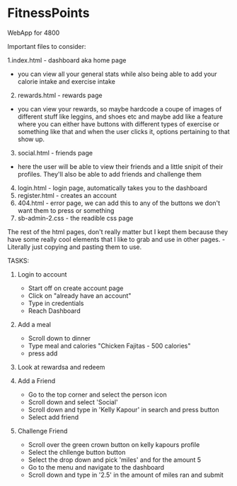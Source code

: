 # FitnessPoints
WebApp for 4800

Important files to consider:

1.index.html - dashboard aka home page 
  - you can view all your general stats while also being able to add your calorie intake and exercise intake

2. rewards.html - rewards page
  - you can view your rewards, so maybe hardcode a coupe of images of different stuff like leggins, and shoes etc and maybe add like a feature where you can either have buttons with different types of exercise or something like that and when the user clicks it, options pertaining to that show up. 
  
3. social.html - friends page
  - here the user will be able to view their friends and a little snipit of their profiles. They'll also be able to add friends and challenge them 
  
4. login.html - login page, automatically takes you to the dashboard
5. register.html - creates an account 
6. 404.html - error page, we can add this to any of the buttons we don't want them to press or something
7. sb-admin-2.css - the readible css page

The rest of the html pages, don't really matter but I kept them because they have some really cool elements that I like to grab and use in other pages.
    - Literally just copying and pasting them to use. 


TASKS:

1. Login to account
    - Start off on create account page
    - Click on "already have an account"
    - Type in credentials 
    - Reach Dashboard
    
2. Add a meal
    - Scroll down to dinner
    - Type meal and calories "Chicken Fajitas - 500 calories"
    - press add 
3. Look at rewardsa and redeem

4. Add a Friend
    - Go to the top corner and select the person icon
    - Scroll down and select 'Social' 
    - Scroll down and type in 'Kelly Kapour' in search and press button
    - Select add friend
5. Challenge Friend
    - Scroll over the green crown button on kelly kapours profile
    - Select the chllenge button button
    - Select the drop down and pick 'miles' and for the amount 5
    - Go to the menu and navigate to the dashboard
    - Scroll down and type in '2.5' in the amount of miles ran and submit